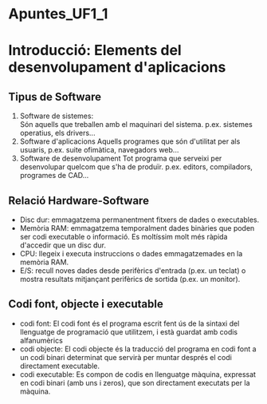 # Apuntes_UF1_1
# Introducció: Elements del desenvolupament d'aplicacions
## Tipus de Software
1. Software de sistemes:  
    Són aquells que treballen amb el maquinari del sistema. p.ex. sistemes operatius, els drivers...
2. Software d'aplicacions
    Aquells programes que són d'utilitat per als usuaris, p.ex. suite ofimàtica, navegadors web...
3. Software de desenvolupament
    Tot programa que serveixi per desenvolupar quelcom que s'ha de produïr. p.ex. editors, compiladors, programes de CAD...

## Relació Hardware-Software
* Disc dur: emmagatzema permanentment fitxers de dades o executables.
* Memòria RAM: emmagatzema temporalment dades binàries que poden ser codi executable o informació. Es moltíssim molt més ràpida d'accedir que un disc dur.
* CPU: llegeix i executa instruccions o dades emmagatzemades en la memòria RAM.
* E/S: recull noves dades desde perifèrics d'entrada (p.ex. un teclat) o mostra resultats mitjançant perifèrics de sortida (p.ex. un monitor).

## Codi font, objecte i executable
* codi font: 
    El codi font és el programa escrit fent ús de la sintaxi del llenguatge de programació que utilitzem, i està guardat amb codis alfanumèrics
* codi objecte:
    El codi objecte és la traducció del programa en codi font a un codi binari determinat que servirà per muntar després el codi directament executable.
* codi executable:
    Es compon de codis en llenguatge màquina, expressat en codi binari (amb uns i zeros), que son directament executats per la màquina.
